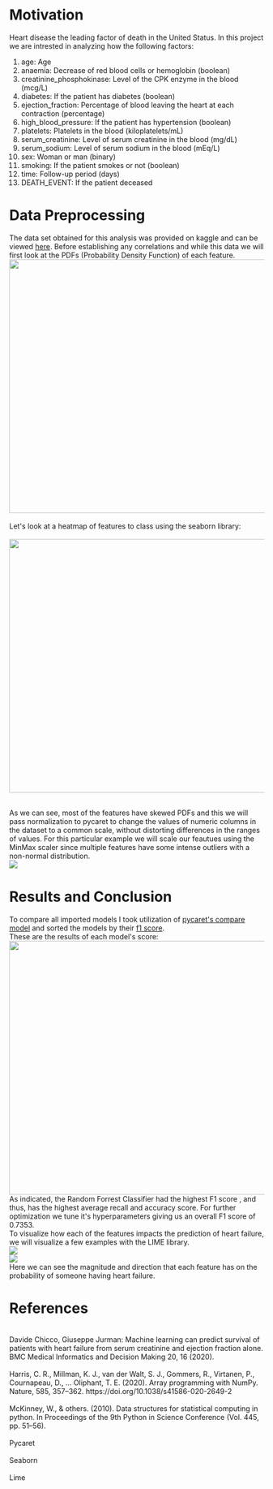# Motivation
Heart disease the leading factor of death in the United Status. In this project we are intrested in analyzing how the following factors: <br>
1. age: Age <br />
1. anaemia: Decrease of red blood cells or hemoglobin (boolean) <br />
1. creatinine_phosphokinase: Level of the CPK enzyme in the blood (mcg/L) <br />
1. diabetes: If the patient has diabetes (boolean) <br />
1. ejection_fraction: Percentage of blood leaving the heart at each contraction (percentage) <br />
1. high_blood_pressure: If the patient has hypertension (boolean) <br />
1. platelets: Platelets in the blood (kiloplatelets/mL) <br />
1. serum_creatinine: Level of serum creatinine in the blood (mg/dL) <br />
1. serum_sodium: Level of serum sodium in the blood (mEq/L) <br />
1. sex: Woman or man (binary) <br />
1. smoking: If the patient smokes or not (boolean)<br />
1. time: Follow-up period (days) <br />
1. DEATH_EVENT: If the patient deceased <br />


# Data Preprocessing 
The data set obtained for this analysis was provided on kaggle and can be viewed [here](https://www.kaggle.com/andrewmvd/heart-failure-clinical-data).
Before establishing any correlations and while this data we will first look at the PDFs (Probability Density Function) of each feature. <br>
<img src="https://i.imgur.com/IT3shfM.png" width="650" height="500"> <br><br>
Let's look at a heatmap of features to class using the seaborn library: <br><br>
<img src ="https://user-images.githubusercontent.com/50965707/123425484-35d39e00-d590-11eb-9544-3202c2956f9e.png" width="650" height="500"><br><br>

As we can see, most of the features have skewed PDFs and this we will pass normalization to pycaret to change the values of numeric columns in the dataset to a common scale, without distorting differences in the ranges of values. For this particular example we will scale our feautues using the MinMax scaler since multiple features have some intense outliers with a non-normal distribution.<br>
<img src = "https://miro.medium.com/max/780/1*kxS78PFEiDXq0slix6a5xA.png">

# Results and Conclusion
To compare all imported models I took utilization of [pycaret's compare model](https://pycaret.org/compare-models/) and sorted the models by their [f1 score](https://en.wikipedia.org/wiki/F-score).
<br>These are the results of each model's score:<br>
<img src = "https://user-images.githubusercontent.com/50965707/123449095-58be7c00-d5a9-11eb-8f2f-88dc49bf477c.png" width = "650" height="500"><br>
As indicated, the Random Forrest Classifier had the highest F1 score , and thus, has the highest average recall and accuracy score. For further optimization we tune it's hyperparameters giving us an overall F1 score of 0.7353.
<br> To visualize how each of the features impacts the prediction of heart failure, we will visualize a few examples with the LIME library.
<br><img src = "https://user-images.githubusercontent.com/50965707/123450816-1c8c1b00-d5ab-11eb-9091-58647001575e.png"><br><img src= "https://user-images.githubusercontent.com/50965707/123451225-86a4c000-d5ab-11eb-9791-f4abd369f040.png">
<br> Here we can see the magnitude and direction that each feature has on the probability of someone having heart failure. 
<br>
# References
<br>
Davide Chicco, Giuseppe Jurman: Machine learning can predict survival of patients with heart failure from serum creatinine and ejection fraction alone. BMC Medical Informatics and Decision Making 20, 16 (2020).<br><br>
Harris, C. R., Millman, K. J., van der Walt, S. J., Gommers, R., Virtanen, P., Cournapeau, D., … Oliphant, T. E. (2020). Array programming with NumPy. Nature, 585, 357–362. https://doi.org/10.1038/s41586-020-2649-2<br><br>
McKinney, W., & others. (2010). Data structures for statistical computing in python. In Proceedings of the 9th Python in Science Conference (Vol. 445, pp. 51–56).<br><br>
Pycaret<br><br>
Seaborn<br><br>
Lime<br><br>


